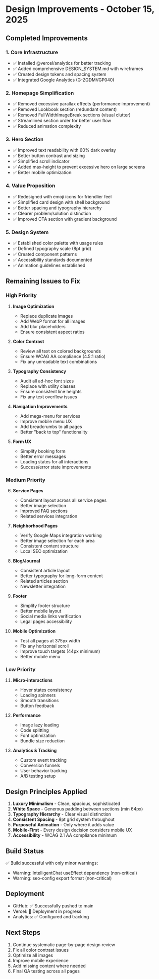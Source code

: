 # Design Improvements - October 15, 2025

## Completed Improvements

### 1. Core Infrastructure
- ✅ Installed @vercel/analytics for better tracking
- ✅ Added comprehensive DESIGN_SYSTEM.md with wireframes
- ✅ Created design tokens and spacing system
- ✅ Integrated Google Analytics (G-ZGDMVGP040)

### 2. Homepage Simplification
- ✅ Removed excessive parallax effects (performance improvement)
- ✅ Removed Lookbook section (redundant content)
- ✅ Removed FullWidthImageBreak sections (visual clutter)
- ✅ Streamlined section order for better user flow
- ✅ Reduced animation complexity

### 3. Hero Section
- ✅ Improved text readability with 60% dark overlay
- ✅ Better button contrast and sizing
- ✅ Simplified scroll indicator
- ✅ Added max-height to prevent excessive hero on large screens
- ✅ Better mobile optimization

### 4. Value Proposition
- ✅ Redesigned with emoji icons for friendlier feel
- ✅ Simplified card design with shell background
- ✅ Better spacing and typography hierarchy
- ✅ Clearer problem/solution distinction
- ✅ Improved CTA section with gradient background

### 5. Design System
- ✅ Established color palette with usage rules
- ✅ Defined typography scale (8pt grid)
- ✅ Created component patterns
- ✅ Accessibility standards documented
- ✅ Animation guidelines established

## Remaining Issues to Fix

### High Priority

1. **Image Optimization**
   - Replace duplicate images
   - Add WebP format for all images
   - Add blur placeholders
   - Ensure consistent aspect ratios

2. **Color Contrast**
   - Review all text on colored backgrounds
   - Ensure WCAG AA compliance (4.5:1 ratio)
   - Fix any unreadable text combinations

3. **Typography Consistency**
   - Audit all ad-hoc font sizes
   - Replace with utility classes
   - Ensure consistent line heights
   - Fix any text overflow issues

4. **Navigation Improvements**
   - Add mega-menu for services
   - Improve mobile menu UX
   - Add breadcrumbs to all pages
   - Better "back to top" functionality

5. **Form UX**
   - Simplify booking form
   - Better error messages
   - Loading states for all interactions
   - Success/error state improvements

### Medium Priority

6. **Service Pages**
   - Consistent layout across all service pages
   - Better image selection
   - Improved FAQ sections
   - Related services integration

7. **Neighborhood Pages**
   - Verify Google Maps integration working
   - Better image selection for each area
   - Consistent content structure
   - Local SEO optimization

8. **Blog/Journal**
   - Consistent article layout
   - Better typography for long-form content
   - Related articles section
   - Newsletter integration

9. **Footer**
   - Simplify footer structure
   - Better mobile layout
   - Social media links verification
   - Legal pages accessibility

10. **Mobile Optimization**
    - Test all pages at 375px width
    - Fix any horizontal scroll
    - Improve touch targets (44px minimum)
    - Better mobile menu

### Low Priority

11. **Micro-interactions**
    - Hover states consistency
    - Loading spinners
    - Smooth transitions
    - Button feedback

12. **Performance**
    - Image lazy loading
    - Code splitting
    - Font optimization
    - Bundle size reduction

13. **Analytics & Tracking**
    - Custom event tracking
    - Conversion funnels
    - User behavior tracking
    - A/B testing setup

## Design Principles Applied

1. **Luxury Minimalism** - Clean, spacious, sophisticated
2. **White Space** - Generous padding between sections (min 64px)
3. **Typography Hierarchy** - Clear visual distinction
4. **Consistent Spacing** - 8pt grid system throughout
5. **Purposeful Animation** - Only where it adds value
6. **Mobile-First** - Every design decision considers mobile UX
7. **Accessibility** - WCAG 2.1 AA compliance minimum

## Build Status

✅ Build successful with only minor warnings:
- Warning: IntelligentChat useEffect dependency (non-critical)
- Warning: seo-config export format (non-critical)

## Deployment

- GitHub: ✅ Successfully pushed to main
- Vercel: 🔄 Deployment in progress
- Analytics: ✅ Configured and tracking

## Next Steps

1. Continue systematic page-by-page design review
2. Fix all color contrast issues
3. Optimize all images
4. Improve mobile experience
5. Add missing content where needed
6. Final QA testing across all pages

